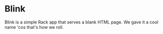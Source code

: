 # Blink

Blink is a simple Rack app that serves a blank HTML page. We gave it a cool 
name 'cos that's how we roll. 
